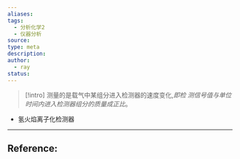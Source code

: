```yaml
---
aliases: 
tags:
  - 分析化学2
  - 仪器分析
source: 
type: meta
description: 
author:
  - ray
status:
---
```


>[!intro]
>测量的是载气中某组分进入检测器的速度变化,*即检 测信号值与单位时间内进入检测器组分的质量成正比*。

- 氢火焰离子化检测器




---

## Reference: